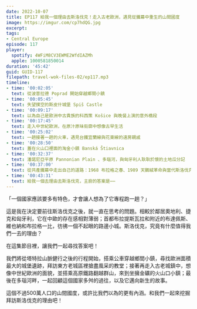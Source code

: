 ```yaml
---
date: 2022-10-07
title: EP117 給我一個理由去斯洛伐克！走入古老歐洲，遇見從鐵幕中重生的山間國度
image: https://imgur.com/cp7hdQG.jpg
excerpt: 
tags:
- Central Europe
episode: 117
player:
  spotify: 4WFiM8CV3EWME2WfdIAZMh
  apple: 1000581850014
duration: '45:42'
guid: GUID-117
filepath: travel-wok-files-02/ep117.mp3
timeline:
- time: '00:02:05'
  text: 從波普拉德 Poprad 開始穿越鄉間小鎮
- time: '00:05:45'
  text: 失望撲空的斯皮什城堡 Spiš Castle
- time: '00:09:17'
  text: 以為自己是歐洲中古貴族的科西策 Košice 與晚餐上演的意外橋段
- time: '00:17:45'
  text: 走入中世紀歐洲，在原汁原味街廓中想像古早生活
- time: '00:25:02'
  text: 一趟接著一趟的火車，遇見台鐵宜蘭線與花東線的遠房親戚
- time: '00:28:50'
  text: 蓋在火山口裡面的淘金小鎮 Banská Štiavnica
- time: '00:32:37'
  text: 潘諾尼亞平原 Pannonian Plain 、多瑙河，與匈牙利人耿耿於懷的土地瓜分記
- time: '00:37:00'
  text: 從共產鐵幕中走出自己的道路：1968 布拉格之春、1989 天鵝絨革命與當代斯洛伐克的誕生
- time: '00:43:31'
  text: 給我一個去理由去斯洛伐克，主廚的答案是⋯⋯
---
```

「一個國家應該要多有特色，才會讓人想為了它專程跑一趟？」

這是我在決定要前往斯洛伐克之後，就一直在思考的問題。相較於鄰居奧地利、捷克和匈牙利，它在中歐的存在感相對薄弱；首都布拉提斯瓦拉和附近的布達佩斯、維也納和布拉格一比，彷彿一個不起眼的路邊小城。斯洛伐克，究竟有什麼值得我們一去的理由？

在這集節目裡，讓我們一起尋找答案吧！

我們將從塔特拉山脈健行之後的行程開始，搭乘公車穿越鄉間小鎮，尋找歐洲面積最大的城堡遺跡，拜訪東方老城區裡搶盡風采的教堂；接著再走入古老城鎮中，想像中世紀歐洲的面貌，並搭乘高原鐵路翻越群山，來到坐擁金礦的火山口小鎮；最後在多瑙河畔，一起回顧這個國家多舛的過往，以及它邁向新生的故事。

這個不過500萬人口的山間國度，或許比我們以為的更有內涵。和我們一起來挖掘拜訪斯洛伐克的理由吧！
